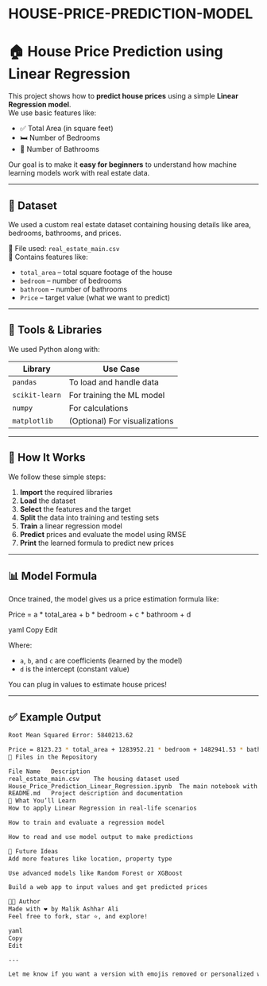 # HOUSE-PRICE-PREDICTION-MODEL

# 🏠 House Price Prediction using Linear Regression

This project shows how to **predict house prices** using a simple **Linear Regression model**.  
We use basic features like:

- ✅ Total Area (in square feet)
- 🛏️ Number of Bedrooms
- 🛁 Number of Bathrooms

Our goal is to make it **easy for beginners** to understand how machine learning models work with real estate data.

---

## 📂 Dataset

We used a custom real estate dataset containing housing details like area, bedrooms, bathrooms, and prices.

📌 File used: `real_estate_main.csv`  
📝 Contains features like:
- `total_area` – total square footage of the house
- `bedroom` – number of bedrooms
- `bathroom` – number of bathrooms
- `Price` – target value (what we want to predict)

---

## 🔧 Tools & Libraries

We used Python along with:

| Library        | Use Case                         |
|----------------|----------------------------------|
| `pandas`       | To load and handle data          |
| `scikit-learn` | For training the ML model        |
| `numpy`        | For calculations                 |
| `matplotlib`   | (Optional) For visualizations    |

---

## 🚀 How It Works

We follow these simple steps:

1. **Import** the required libraries
2. **Load** the dataset
3. **Select** the features and the target
4. **Split** the data into training and testing sets
5. **Train** a linear regression model
6. **Predict** prices and evaluate the model using RMSE
7. **Print** the learned formula to predict new prices

---

## 📊 Model Formula

Once trained, the model gives us a price estimation formula like:

Price = a * total_area + b * bedroom + c * bathroom + d

yaml
Copy
Edit

Where:
- `a`, `b`, and `c` are coefficients (learned by the model)
- `d` is the intercept (constant value)

You can plug in values to estimate house prices!

---

## ✅ Example Output

```bash
Root Mean Squared Error: 5840213.62

Price = 8123.23 * total_area + 1283952.21 * bedroom + 1482941.53 * bathroom + 1952000.00
📁 Files in the Repository

File Name	Description
real_estate_main.csv	The housing dataset used
House_Price_Prediction_Linear_Regression.ipynb	The main notebook with all code
README.md	Project description and documentation
📌 What You’ll Learn
How to apply Linear Regression in real-life scenarios

How to train and evaluate a regression model

How to read and use model output to make predictions

🧠 Future Ideas
Add more features like location, property type

Use advanced models like Random Forest or XGBoost

Build a web app to input values and get predicted prices

👨‍💻 Author
Made with ❤️ by Malik Ashhar Ali
Feel free to fork, star ⭐, and explore!

yaml
Copy
Edit

---

Let me know if you want a version with emojis removed or personalized with your name or GitHub profile!







